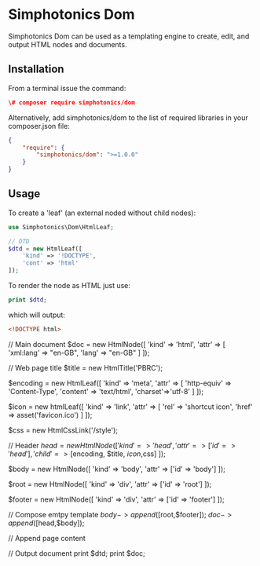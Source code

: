# Simphotonics Dom

Simphotonics Dom can be used as a templating engine to create, edit, and output HTML nodes and documents. 

## Installation

From a terminal issue the command: 
```json
\# composer require simphotonics/dom 
```

Alternatively, add simphotonics/dom to the list of required libraries in your composer.json file:

```json
{
    "require": {
        "simphotonics/dom": ">=1.0.0"
    }
}
```

## Usage

To create a 'leaf' (an external noded without child nodes):
```php
use Simphotonics\Dom\HtmlLeaf;

// DTD
$dtd = new HtmlLeaf([
    'kind' => '!DOCTYPE',
    'cont' => 'html'
]);
```
To render the node as HTML just use:
```php
print $dtd;
```
which will output: 
```html
<!DOCTYPE html>
```

// Main document
$doc = new HtmlNode([
    'kind' => 'html',
    'attr' => [
        'xml:lang' => "en-GB",
        'lang' => "en-GB"
    ]
]);

// Web page title
$title = new HtmlTitle('PBRC');

$encoding = new HtmlLeaf([
    'kind' => 'meta',
    'attr' => [
        'http-equiv' => 'Content-Type', 
        'content' => 'text/html', 
        'charset'=>'utf-8'
    ]
]);

$icon = new htmlLeaf([
    'kind' => 'link',
    'attr' => [
        'rel' => 'shortcut icon',
        'href' => asset('favicon.ico')
    ]
]);

$css = new HtmlCssLink('/style');

// Header
$head = new HtmlNode([
  'kind' => 'head',
  'attr' => ['id' => 'head'],
  'child' => [$encoding, $title, $icon,$css]
  ]);

$body = new HtmlNode([
    'kind' => 'body', 
    'attr' => ['id' => 'body']
]);

$root = new HtmlNode([
    'kind' => 'div',
    'attr' => ['id' => 'root']
]);

$footer = new HtmlNode([
    'kind' => 'div',
    'attr' => ['id' => 'footer']
]);

// Compose emtpy template
$body->append([$root,$footer]);
$doc->append([$head,$body]);

// Append page content

// Output document
print $dtd;
print $doc;

```
